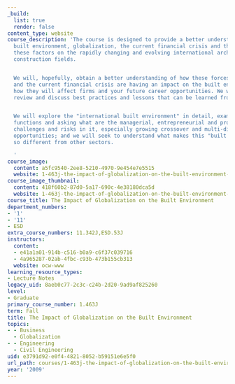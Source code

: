 ```yaml
---
_build:
  list: true
  render: false
content_type: website
course_description: 'The course is designed to provide a better understanding of the
  built environment, globalization, the current financial crisis and the impact of
  these factors on the rapidly changing and evolving international architecture, engineering,
  construction fields.


  We will, hopefully, obtain a better understanding of how these forces of globalization
  and the current financial crisis are having an impact on the built environment and
  how they will affect firms and your future career opportunities. We will also identify,
  review and discuss best practices and lessons that can be learned from recent events.


  We will explore the "international built environment" in detail, examining how it
  functions and asking what are the managerial, entrepreneurial and professional opportunities,
  challenges and risks in it, especially growing crossover and multi-disciplinary
  opportunities; and we will seek to understand what makes this "built environment"
  so different from other sectors.

  '
course_image:
  content: a5fc9540-2ee8-5210-4970-9e454e7e5515
  website: 1-463j-the-impact-of-globalization-on-the-built-environment-fall-2009
course_image_thumbnail:
  content: 418f60b2-87d0-5a17-690c-4e38180dca5d
  website: 1-463j-the-impact-of-globalization-on-the-built-environment-fall-2009
course_title: The Impact of Globalization on the Built Environment
department_numbers:
- '1'
- '11'
- ESD
extra_course_numbers: 11.342J,ESD.53J
instructors:
  content:
  - e41a1a01-914b-c516-b0a9-c6f37c039716
  - 4a965287-02ab-4fbc-c93b-473b155cb313
  website: ocw-www
learning_resource_types:
- Lecture Notes
legacy_uid: 8aeb0c77-2c3c-c24b-2d20-9ad9af825260
level:
- Graduate
primary_course_number: 1.463J
term: Fall
title: The Impact of Globalization on the Built Environment
topics:
- - Business
  - Globalization
- - Engineering
  - Civil Engineering
uid: e3791d92-e0f4-4821-8052-b59151e6e5f0
url_path: courses/1-463j-the-impact-of-globalization-on-the-built-environment-fall-2009
year: '2009'
---
```

